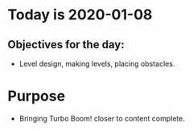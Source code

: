 # Today is 2020-01-08

## Objectives for the day:

- Level design, making levels, placing obstacles.

# Purpose

- Bringing Turbo Boom! closer to content complete.
